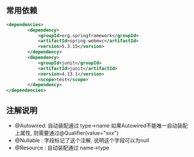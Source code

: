 ## 常用依赖
```xml
<dependencies>
        <dependency>
            <groupId>org.springframework</groupId>
            <artifactId>spring-webmvc</artifactId>
            <version>5.3.15</version>
        </dependency>
        <dependency>
            <groupId>junit</groupId>
            <artifactId>junit</artifactId>
            <version>4.13.1</version>
            <scope>test</scope>
        </dependency>
</dependencies>
```
## 注解说明
- @Autowired: 自动装配通过 type->name
    如果Autowired不能唯一自动装配上属性, 则需要通过@Qualifier(value="xxx")
- @Nullable : 字段标记了这个注解, 说明这个字段可以为null
- @Resource : 自动装配通过 name->type